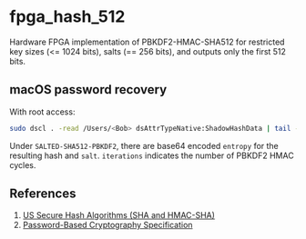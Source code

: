 # fpga_hash_512
Hardware FPGA implementation of PBKDF2-HMAC-SHA512 for restricted key sizes (<= 1024 bits), salts (== 256 bits), and outputs only the first 512 bits.

## macOS password recovery
With root access:
```bash
sudo dscl . -read /Users/<Bob> dsAttrTypeNative:ShadowHashData | tail -n 1 | tr -dc "0-9a-f " | xxd -p -r | plutil -convert xml1 - -o -
```

Under `SALTED-SHA512-PBKDF2`, there are base64 encoded `entropy` for the
resulting hash and `salt`. `iterations` indicates the number of PBKDF2 HMAC cycles.

## References
1. [US Secure Hash Algorithms (SHA and HMAC-SHA)](https://www.rfc-editor.org/rfc/rfc6234)
2. [Password-Based Cryptography Specification](https://www.rfc-editor.org/rfc/rfc8018)
